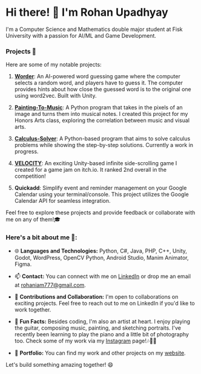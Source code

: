 
<!--
**RyanX5/RyanX5** is a ✨ _special_ ✨ repository because its `README.md` (this file) appears on your GitHub profile.

Here are some ideas to get you started:

- 🔭 I’m currently working on ...
- 🌱 I’m currently learning ...
- 👯 I’m looking to collaborate on ...
- 🤔 I’m looking for help with ...
- 💬 Ask me about ...
- 📫 How to reach me: ...
- 😄 Pronouns: ...
- ⚡ Fun fact: ...



### 🎬 About Me  (just a little bit)


I'm **Rohan Upadhyay**, a rising sophomore at **Fisk Univeristy** majoring in Computer Science 💻.

I'm very much interested in **AI** and **Natural Language Processing (NLP)** 🤖.

I also love **Image Manipulation** 🖼️ and the theory behind it. My first introduction to Image Processing was when I created a Painting-To-Music converter program for my
Honors Arts project in my first year. Check it out [here](https://github.com/RyanX5/PaintingToMusic) 📑
-->

# Hi there! 👋 I'm Rohan Upadhyay

I'm a Computer Science and Mathematics double major student at Fisk University with a passion for AI/ML and Game Development. 

### Projects 🚀

Here are some of my notable projects:

1. **[Worder](https://github.com/RyanX5/Worder)**: An AI-powered word guessing game where the computer selects a random word, and players have to guess it. The computer provides hints about how close the guessed word is to the original one using word2vec. Built with Unity.

2. **[Painting-To-Music](https://github.com/RyanX5/PaintingToMusic)**: A Python program that takes in the pixels of an image and turns them into musical notes. I created this project for my Honors Arts class, exploring the correlation between music and visual arts.

3. **[Calculus-Solver](https://github.com/RyanX5/CalcSolve)**: A Python-based program that aims to solve calculus problems while showing the step-by-step solutions. Currently a work in progress.

4. **[VELOCITY](https://sinisterx5.itch.io/velocity)**: An exciting Unity-based infinite side-scrolling game I created for a game jam on itch.io. It ranked 2nd overall in the competition!

5. **Quickadd**: Simplify event and reminder management on your Google Calendar using your terminal/console. This project utilizes the Google Calendar API for seamless integration.

Feel free to explore these projects and provide feedback or collaborate with me on any of them!🎓


### Here's a bit about me 📑:

- 🌐 **Languages and Technologies:** Python, C#, Java, PHP, C++, Unity, Godot, WordPress, OpenCV Python, Android Studio, Manim Animator, Figma.

- 📫 **Contact:** You can connect with me on [LinkedIn](https://linkedin.com/in/rohan-raj-upadhyay) or drop me an email at rohaniam777@gmail.com.

- 🤝 **Contributions and Collaboration:** I'm open to collaborations on exciting projects. Feel free to reach out to me on LinkedIn if you'd like to work together.

- 🎨 **Fun Facts:** Besides coding, I'm also an artist at heart. I enjoy playing the guitar, composing music, painting, and sketching portraits. I've recently been learning to play the piano and a little bit of photography too. Check some of my work via my [Instagram](https://www.instagram.com/rohan_reignzz/) page!🎶🎨🎸

- 📜 **Portfolio:** You can find my work and other projects on my [website](https://rohanupadhyay.com.np).

Let's build something amazing together! 😄

